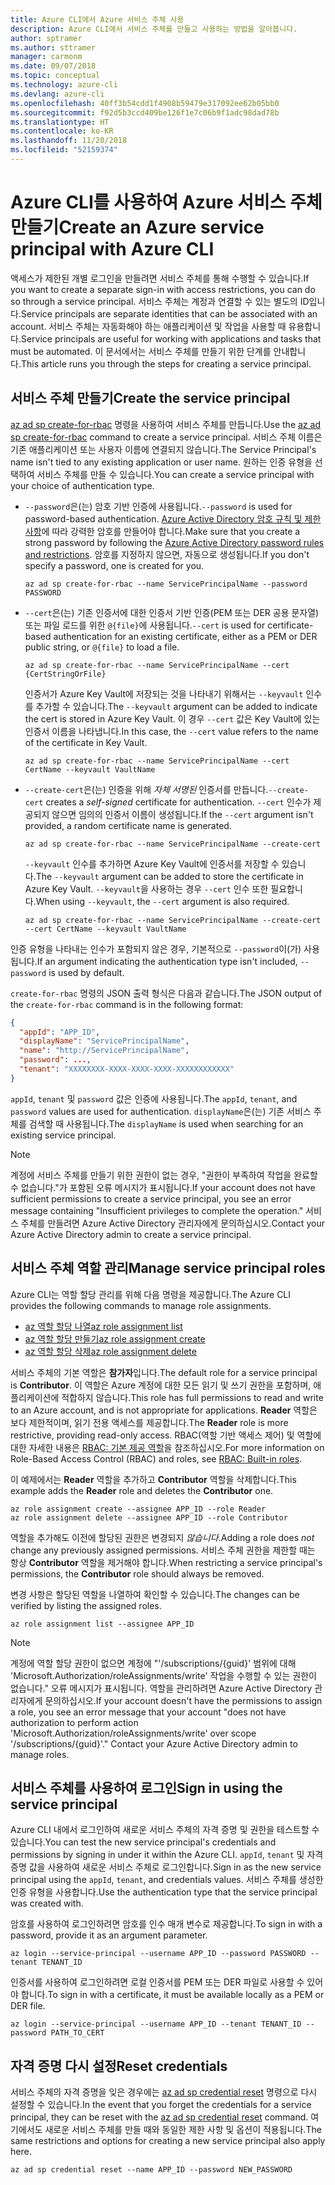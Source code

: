```yaml
---
title: Azure CLI에서 Azure 서비스 주체 사용
description: Azure CLI에서 서비스 주체를 만들고 사용하는 방법을 알아봅니다.
author: sptramer
ms.author: sttramer
manager: carmonm
ms.date: 09/07/2018
ms.topic: conceptual
ms.technology: azure-cli
ms.devlang: azure-cli
ms.openlocfilehash: 40ff3b54cdd1f4908b59479e317092ee62b05bb0
ms.sourcegitcommit: f92d5b3ccd409be126f1e7c06b9f1adc98dad78b
ms.translationtype: HT
ms.contentlocale: ko-KR
ms.lasthandoff: 11/20/2018
ms.locfileid: "52159374"
---
```

# <a name="create-an-azure-service-principal-with-azure-cli"></a><span data-ttu-id="58db4-103">Azure CLI를 사용하여 Azure 서비스 주체 만들기</span><span class="sxs-lookup"><span data-stu-id="58db4-103">Create an Azure service principal with Azure CLI</span></span>

<span data-ttu-id="58db4-104">액세스가 제한된 개별 로그인을 만들려면 서비스 주체를 통해 수행할 수 있습니다.</span><span class="sxs-lookup"><span data-stu-id="58db4-104">If you want to create a separate sign-in with access restrictions, you can do so through a service principal.</span></span> <span data-ttu-id="58db4-105">서비스 주체는 계정과 연결할 수 있는 별도의 ID입니다.</span><span class="sxs-lookup"><span data-stu-id="58db4-105">Service principals are separate identities that can be associated with an account.</span></span> <span data-ttu-id="58db4-106">서비스 주체는 자동화해야 하는 애플리케이션 및 작업을 사용할 때 유용합니다.</span><span class="sxs-lookup"><span data-stu-id="58db4-106">Service principals are useful for working with applications and tasks that must be automated.</span></span> <span data-ttu-id="58db4-107">이 문서에서는 서비스 주체를 만들기 위한 단계를 안내합니다.</span><span class="sxs-lookup"><span data-stu-id="58db4-107">This article runs you through the steps for creating a service principal.</span></span>

## <a name="create-the-service-principal"></a><span data-ttu-id="58db4-108">서비스 주체 만들기</span><span class="sxs-lookup"><span data-stu-id="58db4-108">Create the service principal</span></span>

<span data-ttu-id="58db4-109">[az ad sp create-for-rbac](/cli/azure/ad/sp#az-ad-sp-create-for-rbac) 명령을 사용하여 서비스 주체를 만듭니다.</span><span class="sxs-lookup"><span data-stu-id="58db4-109">Use the [az ad sp create-for-rbac](/cli/azure/ad/sp#az-ad-sp-create-for-rbac) command to create a service principal.</span></span> <span data-ttu-id="58db4-110">서비스 주체 이름은 기존 애플리케이션 또는 사용자 이름에 연결되지 않습니다.</span><span class="sxs-lookup"><span data-stu-id="58db4-110">The Service Principal's name isn't tied to any existing application or user name.</span></span> <span data-ttu-id="58db4-111">원하는 인증 유형을 선택하여 서비스 주체를 만들 수 있습니다.</span><span class="sxs-lookup"><span data-stu-id="58db4-111">You can create a service principal with your choice of authentication type.</span></span>

* <span data-ttu-id="58db4-112">`--password`은(는) 암호 기반 인증에 사용됩니다.</span><span class="sxs-lookup"><span data-stu-id="58db4-112">`--password` is used for password-based authentication.</span></span> <span data-ttu-id="58db4-113">[Azure Active Directory 암호 규칙 및 제한 사항](/azure/active-directory/active-directory-passwords-policy)에 따라 강력한 암호를 만들어야 합니다.</span><span class="sxs-lookup"><span data-stu-id="58db4-113">Make sure that you create a strong password by following the [Azure Active Directory password rules and restrictions](/azure/active-directory/active-directory-passwords-policy).</span></span> <span data-ttu-id="58db4-114">암호를 지정하지 않으면, 자동으로 생성됩니다.</span><span class="sxs-lookup"><span data-stu-id="58db4-114">If you don't specify a password, one is created for you.</span></span>

  ```azurecli-interactive
  az ad sp create-for-rbac --name ServicePrincipalName --password PASSWORD
  ```

* <span data-ttu-id="58db4-115">`--cert`은(는) 기존 인증서에 대한 인증서 기반 인증(PEM 또는 DER 공용 문자열) 또는 파일 로드를 위한 `@{file}`에 사용됩니다.</span><span class="sxs-lookup"><span data-stu-id="58db4-115">`--cert` is used for certificate-based authentication for an existing certificate, either as a PEM or DER public string, or `@{file}` to load a file.</span></span>

  ```azurecli-interactive
  az ad sp create-for-rbac --name ServicePrincipalName --cert {CertStringOrFile}
  ```

  <span data-ttu-id="58db4-116">인증서가 Azure Key Vault에 저장되는 것을 나타내기 위해서는 `--keyvault` 인수를 추가할 수 있습니다.</span><span class="sxs-lookup"><span data-stu-id="58db4-116">The `--keyvault` argument can be added to indicate the cert is stored in Azure Key Vault.</span></span> <span data-ttu-id="58db4-117">이 경우 `--cert` 값은 Key Vault에 있는 인증서 이름을 나타냅니다.</span><span class="sxs-lookup"><span data-stu-id="58db4-117">In this case, the `--cert` value refers to the name of the certificate in Key Vault.</span></span>

  ```azurecli-interactive
  az ad sp create-for-rbac --name ServicePrincipalName --cert CertName --keyvault VaultName
  ```

* <span data-ttu-id="58db4-118">`--create-cert`은(는) 인증을 위해 _자체 서명된_ 인증서를 만듭니다.</span><span class="sxs-lookup"><span data-stu-id="58db4-118">`--create-cert` creates a _self-signed_ certificate for authentication.</span></span> <span data-ttu-id="58db4-119">`--cert` 인수가 제공되지 않으면 임의의 인증서 이름이 생성됩니다.</span><span class="sxs-lookup"><span data-stu-id="58db4-119">If the `--cert` argument isn't provided, a random certificate name is generated.</span></span>

  ```azurecli-interactive
  az ad sp create-for-rbac --name ServicePrincipalName --create-cert
  ```

  <span data-ttu-id="58db4-120">`--keyvault` 인수를 추가하면 Azure Key Vault에 인증서를 저장할 수 있습니다.</span><span class="sxs-lookup"><span data-stu-id="58db4-120">The `--keyvault` argument can be added to store the certificate in Azure Key Vault.</span></span> <span data-ttu-id="58db4-121">`--keyvault`을 사용하는 경우 `--cert` 인수 또한 필요합니다.</span><span class="sxs-lookup"><span data-stu-id="58db4-121">When using `--keyvault`, the `--cert` argument is also required.</span></span>

  ```azurecli-interactive
  az ad sp create-for-rbac --name ServicePrincipalName --create-cert --cert CertName --keyvault VaultName
  ```

<span data-ttu-id="58db4-122">인증 유형을 나타내는 인수가 포함되지 않은 경우, 기본적으로 `--password`이(가) 사용됩니다.</span><span class="sxs-lookup"><span data-stu-id="58db4-122">If an argument indicating the authentication type isn't included, `--password` is used by default.</span></span>

<span data-ttu-id="58db4-123">`create-for-rbac` 명령의 JSON 출력 형식은 다음과 같습니다.</span><span class="sxs-lookup"><span data-stu-id="58db4-123">The JSON output of the `create-for-rbac` command is in the following format:</span></span>

```json
{
  "appId": "APP_ID",
  "displayName": "ServicePrincipalName",
  "name": "http://ServicePrincipalName",
  "password": ...,
  "tenant": "XXXXXXXX-XXXX-XXXX-XXXX-XXXXXXXXXXXX"
}
```

<span data-ttu-id="58db4-124">`appId`, `tenant` 및 `password` 값은 인증에 사용됩니다.</span><span class="sxs-lookup"><span data-stu-id="58db4-124">The `appId`, `tenant`, and `password` values are used for authentication.</span></span> <span data-ttu-id="58db4-125">`displayName`은(는) 기존 서비스 주체를 검색할 때 사용됩니다.</span><span class="sxs-lookup"><span data-stu-id="58db4-125">The `displayName` is used when searching for an existing service principal.</span></span>

> [!NOTE]
> <span data-ttu-id="58db4-126">계정에 서비스 주체를 만들기 위한 권한이 없는 경우, "권한이 부족하여 작업을 완료할 수 없습니다."가 포함된 오류 메시지가 표시됩니다.</span><span class="sxs-lookup"><span data-stu-id="58db4-126">If your account does not have sufficient permissions to create a service principal, you see an error message containing "Insufficient privileges to complete the operation."</span></span> <span data-ttu-id="58db4-127">서비스 주체를 만들려면 Azure Active Directory 관리자에게 문의하십시오.</span><span class="sxs-lookup"><span data-stu-id="58db4-127">Contact your Azure Active Directory admin to create a service principal.</span></span>

## <a name="manage-service-principal-roles"></a><span data-ttu-id="58db4-128">서비스 주체 역할 관리</span><span class="sxs-lookup"><span data-stu-id="58db4-128">Manage service principal roles</span></span>

<span data-ttu-id="58db4-129">Azure CLI는 역할 할당 관리를 위해 다음 명령을 제공합니다.</span><span class="sxs-lookup"><span data-stu-id="58db4-129">The Azure CLI provides the following commands to manage role assignments.</span></span>

* [<span data-ttu-id="58db4-130">az 역할 할당 나열</span><span class="sxs-lookup"><span data-stu-id="58db4-130">az role assignment list</span></span>](/cli/azure/role/assignment#az-role-assignment-list)
* [<span data-ttu-id="58db4-131">az 역할 할당 만들기</span><span class="sxs-lookup"><span data-stu-id="58db4-131">az role assignment create</span></span>](/cli/azure/role/assignment#az-role-assignment-create)
* [<span data-ttu-id="58db4-132">az 역할 할당 삭제</span><span class="sxs-lookup"><span data-stu-id="58db4-132">az role assignment delete</span></span>](/cli/azure/role/assignment#az-role-assignment-delete)

<span data-ttu-id="58db4-133">서비스 주체의 기본 역할은 **참가자**입니다.</span><span class="sxs-lookup"><span data-stu-id="58db4-133">The default role for a service principal is **Contributor**.</span></span> <span data-ttu-id="58db4-134">이 역할은 Azure 계정에 대한 모든 읽기 및 쓰기 권한을 포함하며, 애플리케이션에 적합하지 않습니다.</span><span class="sxs-lookup"><span data-stu-id="58db4-134">This role has full permissions to read and write to an Azure account, and is not appropriate for applications.</span></span> <span data-ttu-id="58db4-135">**Reader** 역할은 보다 제한적이며, 읽기 전용 액세스를 제공합니다.</span><span class="sxs-lookup"><span data-stu-id="58db4-135">The **Reader** role is more restrictive, providing read-only access.</span></span>  <span data-ttu-id="58db4-136">RBAC(역할 기반 액세스 제어) 및 역할에 대한 자세한 내용은 [RBAC: 기본 제공 역할](/azure/active-directory/role-based-access-built-in-roles)을 참조하십시오.</span><span class="sxs-lookup"><span data-stu-id="58db4-136">For more information on Role-Based Access Control (RBAC) and roles, see [RBAC: Built-in roles](/azure/active-directory/role-based-access-built-in-roles).</span></span>

<span data-ttu-id="58db4-137">이 예제에서는 **Reader** 역할을 추가하고 **Contributor** 역할을 삭제합니다.</span><span class="sxs-lookup"><span data-stu-id="58db4-137">This example adds the **Reader** role and deletes the **Contributor** one.</span></span>

```azurecli-interactive
az role assignment create --assignee APP_ID --role Reader
az role assignment delete --assignee APP_ID --role Contributor
```

<span data-ttu-id="58db4-138">역할을 추가해도 이전에 할당된 권한은 변경되지 _않습니다_.</span><span class="sxs-lookup"><span data-stu-id="58db4-138">Adding a role does _not_ change any previously assigned permissions.</span></span> <span data-ttu-id="58db4-139">서비스 주체 권한을 제한할 때는 항상 __Contributor__ 역할을 제거해야 합니다.</span><span class="sxs-lookup"><span data-stu-id="58db4-139">When restricting a service principal's permissions, the __Contributor__ role should always be removed.</span></span>

<span data-ttu-id="58db4-140">변경 사항은 할당된 역할을 나열하여 확인할 수 있습니다.</span><span class="sxs-lookup"><span data-stu-id="58db4-140">The changes can be verified by listing the assigned roles.</span></span>

```azurecli-interactive
az role assignment list --assignee APP_ID
```

> [!NOTE]
> <span data-ttu-id="58db4-141">계정에 역할 할당 권한이 없으면 계정에 "'/subscriptions/{guid}' 범위에 대해 'Microsoft.Authorization/roleAssignments/write' 작업을 수행할 수 있는 권한이 없습니다." 오류 메시지가 표시됩니다. 역할을 관리하려면 Azure Active Directory 관리자에게 문의하십시오.</span><span class="sxs-lookup"><span data-stu-id="58db4-141">If your account doesn't have the permissions to assign a role, you see an error message that your account "does not have authorization to perform action 'Microsoft.Authorization/roleAssignments/write' over scope '/subscriptions/{guid}'." Contact your Azure Active Directory admin to manage roles.</span></span>

## <a name="sign-in-using-the-service-principal"></a><span data-ttu-id="58db4-142">서비스 주체를 사용하여 로그인</span><span class="sxs-lookup"><span data-stu-id="58db4-142">Sign in using the service principal</span></span>

<span data-ttu-id="58db4-143">Azure CLI 내에서 로그인하여 새로운 서비스 주체의 자격 증명 및 권한을 테스트할 수 있습니다.</span><span class="sxs-lookup"><span data-stu-id="58db4-143">You can test the new service principal's credentials and permissions by signing in under it within the Azure CLI.</span></span> <span data-ttu-id="58db4-144">`appId`, `tenant` 및 자격 증명 값을 사용하여 새로운 서비스 주체로 로그인합니다.</span><span class="sxs-lookup"><span data-stu-id="58db4-144">Sign in as the new service principal using the `appId`, `tenant`, and credentials values.</span></span> <span data-ttu-id="58db4-145">서비스 주체를 생성한 인증 유형을 사용합니다.</span><span class="sxs-lookup"><span data-stu-id="58db4-145">Use the authentication type that the service principal was created with.</span></span>

<span data-ttu-id="58db4-146">암호를 사용하여 로그인하려면 암호를 인수 매개 변수로 제공합니다.</span><span class="sxs-lookup"><span data-stu-id="58db4-146">To sign in with a password, provide it as an argument parameter.</span></span>

```azurecli-interactive
az login --service-principal --username APP_ID --password PASSWORD --tenant TENANT_ID
```

<span data-ttu-id="58db4-147">인증서를 사용하여 로그인하려면 로컬 인증서를 PEM 또는 DER 파일로 사용할 수 있어야 합니다.</span><span class="sxs-lookup"><span data-stu-id="58db4-147">To sign in with a certificate, it must be available locally as a PEM or DER file.</span></span>

```azurecli-interactive
az login --service-principal --username APP_ID --tenant TENANT_ID --password PATH_TO_CERT
```

## <a name="reset-credentials"></a><span data-ttu-id="58db4-148">자격 증명 다시 설정</span><span class="sxs-lookup"><span data-stu-id="58db4-148">Reset credentials</span></span>

<span data-ttu-id="58db4-149">서비스 주체의 자격 증명을 잊은 경우에는 [az ad sp credential reset](/cli/azure/ad/sp/credential#az-ad-sp-credential-reset) 명령으로 다시 설정할 수 있습니다.</span><span class="sxs-lookup"><span data-stu-id="58db4-149">In the event that you forget the credentials for a service principal, they can be reset with the [az ad sp credential reset](/cli/azure/ad/sp/credential#az-ad-sp-credential-reset) command.</span></span> <span data-ttu-id="58db4-150">여기에서도 새로운 서비스 주체를 만들 때와 동일한 제한 사항 및 옵션이 적용됩니다.</span><span class="sxs-lookup"><span data-stu-id="58db4-150">The same restrictions and options for creating a new service principal also apply here.</span></span>

```azurecli-interactive
az ad sp credential reset --name APP_ID --password NEW_PASSWORD
```

